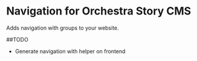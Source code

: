 Navigation for Orchestra Story CMS
====================

Adds navigation with groups to your website.


##TODO
- Generate navigation with helper on frontend
